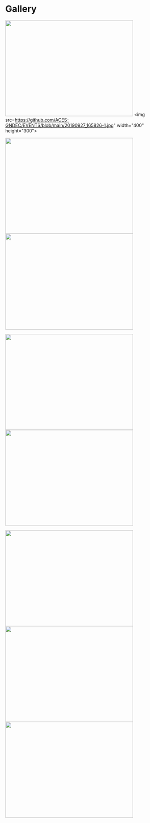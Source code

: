 # Gallery

<img src="https://github.com/ACES-GNDEC/EVENTS/blob/main/20190927_164041-1.jpg" width="400" height="300"> <img src=https://github.com/ACES-GNDEC/EVENTS/blob/main/20190927_165826-1.jpg" width="400" height="300">
  
<img src="https://github.com/ACES-GNDEC/EVENTS/blob/main/20190928_100342.jpg" width="400" height="300"> <img src="https://github.com/ACES-GNDEC/EVENTS/blob/main/IMG-20190929-WA0013.jpg" width="400" height="300">
  
<img src=" https://github.com/ACES-GNDEC/EVENTS/blob/main/IMG_0086.JPG.jpg" width="400" height="300"> <img src="https://github.com/ACES-GNDEC/EVENTS/blob/main/IMG_5340.JPG" width="400" height="300"> 

<img src="https://github.com/ACES-GNDEC/EVENTS/blob/main/IMG_8570.JPG.jpg" width="400" height="300"> <img src="https://github.com/ACES-GNDEC/EVENTS/blob/main/P1010168.JPG.jpg" width="400" height="300"> <img src="https://github.com/ACES-GNDEC/EVENTS/blob/main/P1010366.JPG.jpg" width="400" height="300">
  




